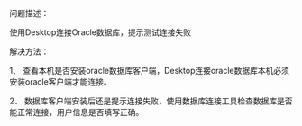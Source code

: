 问题描述：


使用Desktop连接Oracle数据库，提示测试连接失败


解决方法：


1、	查看本机是否安装oracle数据库客户端，Desktop连接oracle数据库本机必须安装oracle客户端才能连接。


2、	数据库客户端安装后还是提示连接失败，使用数据库连接工具检查数据库是否能正常连接，用户信息是否填写正确。
